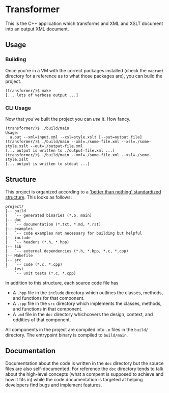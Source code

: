 # Transformer

This is the C++ application which transforms and XML and XSLT document into an output XML document.

## Usage

### Building

Once you're in a VM with the correct packages installed (check the `vagrant` directory for a reference as to what those packages are), you can build the project.

```
(transformer/)$ make
[... lots of verbose output ...]
```

### CLI Usage

Now that you've built the project you can *use* it.
How fancy.

```
(transformer/)$ ./build/main
Usage: 
  a.out --xml=input.xml --xsl=style.xslt [--out=output file]
(transformer/)$ ./build/main --xml=./some-file.xml --xsl=./some-style.xslt --out=./output-file.xml
[... output is written to ./output-file.xml ...]
(transformer/)$ ./build/main --xml=./some-file.xml --xsl=./some-style.xslt
[... output is written to stdout ...]
```

## Structure

This project is organized according to a ['better than nothing' standardized structure][cpp-project].
This looks as follows:

```
project/
|-- build
|   `-- generated binaries (*.o, main)
|-- doc
|   `-- documentation (*.txt, *.md, *.rst)
|-- examples
|   `-- code examples not necessary for building but helpful
|-- include
|   `-- headers (*.h, *.hpp)
|-- lib
|   `-- external dependencies (*.h, *.hpp, *.c, *.cpp)
|-- Makefile
|-- src
|   `-- code (*.c, *.cpp)
`-- test
    `-- unit tests (*.c, *.cpp)
```

In addition to this structure, each source code file has

- A `.hpp` file in the `include` directory which outlines the classes, methods, and functions for that component.
- A `.cpp` file in the `src` directory which implements the classes, methods, and functions in that component.
- A `.md` file in the `doc` directory whichcovers the design, context, and oddities of that component.

All components in the project are compiled into `.o` files in the `build/` directory.
The entrypoint binary is compiled to `build/main`.

## Documentation

Documentation about the code is written in the `doc` directory but the source files are also self-documented.
For reference the `doc` directory tends to talk about the high-level concepts (what a compent is supposed to achieve and how it fits in) while the code documentation is targeted at helping developers find bugs and implement features.

[cpp-project]: http://stackoverflow.com/questions/10782554/how-to-organize-a-c-project#10782577
